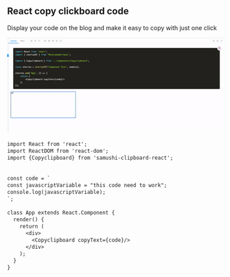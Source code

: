 ## React copy clickboard code

Display your code on the blog and make it easy to copy with just one click

![How to use](assets/copy-code.gif)

```
import React from 'react';
import ReactDOM from 'react-dom';
import {Copyclipboard} from 'samushi-clipboard-react';


const code = `
const javascriptVariable = "this code need to work";
console.log(javascriptVariable);
`;

class App extends React.Component {
  render() {
    return (
      <div>
        <Copyclipboard copyText={code}/>
      </div>
    );
  }
}

```